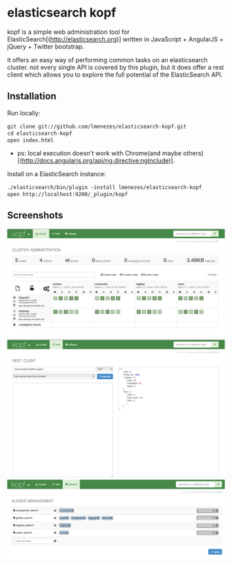 elasticsearch kopf
=======================

kopf is a simple web administration tool for ElasticSearch[(http://elasticsearch.org)] written in JavaScript + AngularJS + jQuery + Twitter bootstrap.

it offers an easy way of performing common tasks on an elasticsearch cluster. not every single API is covered by this plugin, but it does offer a rest client which allows you to explore the full potential of the ElasticSearch API.

Installation
------------

Run locally:

    git clone git://github.com/lmenezes/elasticsearch-kopf.git 
    cd elasticsearch-kopf
    open index.html
    
* ps: local execution doesn't work with Chrome(and maybe others)[(http://docs.angularjs.org/api/ng.directive:ngInclude)].
    

Install on a ElasticSearch instance:

    ./elasticsearch/bin/plugin -install lmenezes/elasticsearch-kopf
    open http://localhost:9200/_plugin/kopf

Screenshots
------------

![cluster overview](/imgs/cluster_view.png)
![rest client](/imgs/rest_client.png)
![aliases management](/imgs/aliases.png)
